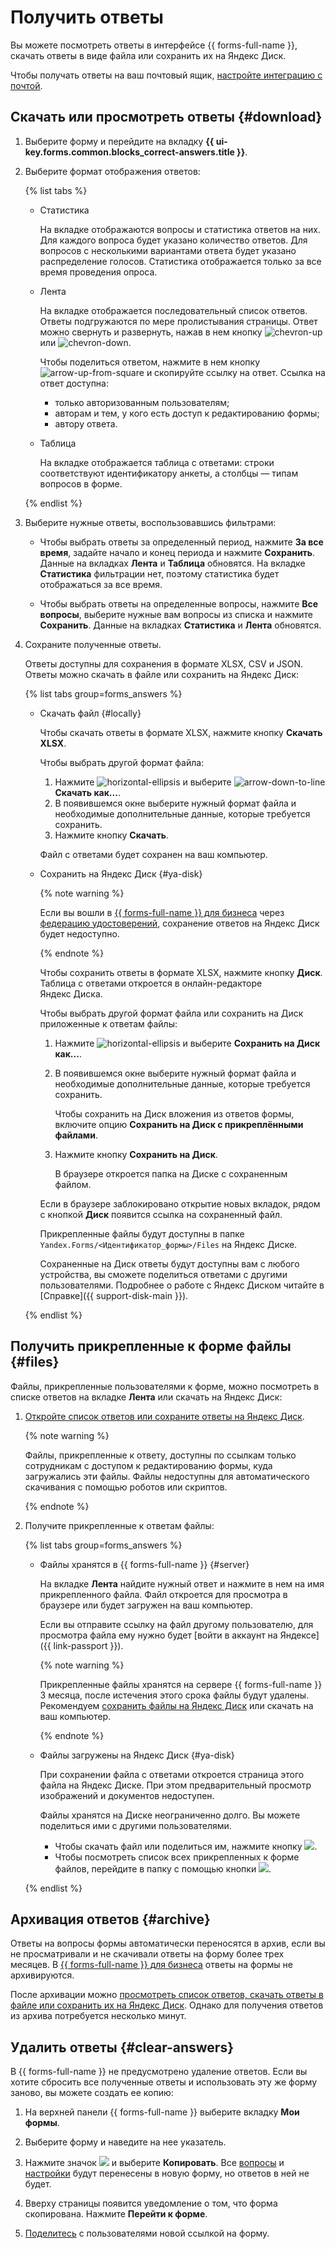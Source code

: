 # Получить ответы

Вы можете посмотреть ответы в интерфейсе {{ forms-full-name }}, скачать ответы в виде файла или сохранить их на Яндекс&#160;Диск.

Чтобы получать ответы на ваш почтовый ящик, [настройте интеграцию с почтой](send-mail.md).


## Скачать или просмотреть ответы {#download}

1. Выберите форму и перейдите на вкладку **{{ ui-key.forms.common.blocks_correct-answers.title }}**.

1. Выберите формат отображения ответов:

   {% list tabs %}

   - Статистика

     На вкладке отображаются вопросы и статистика ответов на них. Для каждого вопроса будет указано количество ответов. Для вопросов с несколькими вариантами ответа будет указано распределение голосов. Статистика отображается только за все время проведения опроса.

   - Лента

     На вкладке отображается последовательный список ответов. Ответы подгружаются по мере пролистывания страницы. Ответ можно свернуть и развернуть, нажав в нем кнопку ![chevron-up](../_assets/console-icons/chevron-up.svg) или ![chevron-down](../_assets/console-icons/chevron-down.svg).

     Чтобы поделиться ответом, нажмите в нем кнопку ![arrow-up-from-square](../_assets/console-icons/arrow-up-from-square.svg) и скопируйте ссылку на ответ. Ссылка на ответ доступна:
     * только авторизованным пользователям;
     * авторам и тем, у кого есть доступ к редактированию формы;
     * автору ответа.
    
   - Таблица

     На вкладке отображается таблица с ответами: строки соответствуют идентификатору анкеты, а столбцы — типам вопросов в форме. 

   {% endlist %}

1. Выберите нужные ответы, воспользовавшись фильтрами:

   * Чтобы выбрать ответы за определенный период, нажмите **За все время**, задайте начало и конец периода и нажмите **Сохранить**. Данные на вкладках **Лента** и **Таблица** обновятся. На вкладке **Статистика** фильтрации нет, поэтому статистика будет отображаться за все время.

   * Чтобы выбрать ответы на определенные вопросы, нажмите **Все вопросы**, выберите нужные вам вопросы из списка и нажмите **Сохранить**. Данные на вкладках **Статистика** и **Лента** обновятся.

1. Сохраните полученные ответы.

    Ответы доступны для сохранения в формате XLSX, CSV и JSON. Ответы можно скачать в файле или сохранить на Яндекс&#160;Диск:

    {% list tabs group=forms_answers %}

    - Скачать файл {#locally}

      Чтобы скачать ответы в формате XLSX, нажмите кнопку **Скачать XLSX**.

      Чтобы выбрать другой формат файла:
      
      1. Нажмите ![horizontal-ellipsis](../_assets/horizontal-ellipsis.svg) и выберите ![arrow-down-to-line](../_assets/console-icons/arrow-down-to-line.svg) **Скачать как...**.
      1. В появившемся окне выберите нужный формат файла и необходимые дополнительные данные, которые требуется сохранить.
      1. Нажмите кнопку **Скачать**.

      Файл с ответами будет сохранен на ваш компьютер.

    - Сохранить на Яндекс Диск {#ya-disk}


      {% note warning %}

      Если вы вошли в [{{ forms-full-name }} для бизнеса](forms-for-org.md) через [федерацию удостоверений](login.md), сохранение ответов на Яндекс&#160;Диск будет недоступно.

      {% endnote %}


      Чтобы сохранить ответы в формате XLSX, нажмите кнопку **Диск**. Таблица с ответами откроется в онлайн-редакторе Яндекс&#160;Диска.

      Чтобы выбрать другой формат файла или сохранить на Диск приложенные к ответам файлы:
      
      1. Нажмите ![horizontal-ellipsis](../_assets/horizontal-ellipsis.svg) и выберите **Сохранить на Диск как...**.
      1. В появившемся окне выберите нужный формат файла и необходимые дополнительные данные, которые требуется сохранить.
      
          Чтобы сохранить на Диск вложения из ответов формы, включите опцию **Сохранить на Диск с прикреплёнными файлами**.
      1. Нажмите кнопку **Сохранить на Диск**.
      
          В браузере откроется папка на Диске с сохраненным файлом.

      Если в браузере заблокировано открытие новых вкладок, рядом с кнопкой **Диск** появится ссылка на сохраненный файл.

      Прикрепленные файлы будут доступны в папке `Yandex.Forms/<Идентификатор_формы>/Files` на Яндекс&#160;Диске.

      Сохраненные на Диск ответы будут доступны вам с любого устройства, вы сможете поделиться ответами с другими пользователями. Подробнее о работе с Яндекс&#160;Диском читайте в [Справке]({{ support-disk-main }}).

    {% endlist %}



## Получить прикрепленные к форме файлы {#files}

Файлы, прикрепленные пользователями к форме, можно посмотреть в списке ответов на вкладке **Лента** или скачать на Яндекс&#160;Диск:

1. [Откройте список ответов или сохраните ответы на Яндекс&#160;Диск](#download).

    {% note warning %}

    Файлы, прикрепленные к ответу, доступны по ссылкам только сотрудникам с доступом к редактированию формы, куда загружались эти файлы. Файлы недоступны для автоматического скачивания с помощью роботов или скриптов.

    {% endnote %}

1. Получите прикрепленные к ответам файлы:

    {% list tabs group=forms_answers %}

    - Файлы хранятся в {{ forms-full-name }} {#server}

      На вкладке **Лента** найдите нужный ответ и нажмите в нем на имя прикрепленного файла. Файл откроется для просмотра в браузере или будет загружен на ваш компьютер.


      Если вы отправите ссылку на файл другому пользователю, для просмотра файла ему нужно будет [войти в аккаунт на Яндексе]({{ link-passport }}).


      {% note warning %}

      Прикрепленные файлы хранятся на сервере {{ forms-full-name }} 3 месяца, после истечения этого срока файлы будут удалены. Рекомендуем [сохранить файлы на Яндекс&#160;Диск](#download) или скачать на ваш компьютер.

      {% endnote %}

    - Файлы загружены на Яндекс Диск {#ya-disk}

      При сохранении файла с ответами откроется страница этого файла на Яндекс&#160;Диске. При этом предварительный просмотр изображений и документов недоступен.

      Файлы хранятся на Диске неограниченно долго. Вы можете поделиться ими с другими пользователями.
      - Чтобы скачать файл или поделиться им, нажмите кнопку ![](../_assets/forms/drag-answer.png). 
      - Чтобы посмотреть список всех прикрепленных к форме файлов, перейдите в папку с помощью кнопки ![](../_assets/forms/icon-back.png).

    {% endlist %}



## Архивация ответов {#archive}

Ответы на вопросы формы автоматически переносятся в архив, если вы не просматривали и не скачивали ответы на форму более трех месяцев. В [{{ forms-full-name }} для бизнеса](forms-for-org.md) ответы на формы не архивируются.

После архивации можно [просмотреть список ответов, скачать ответы в файле или сохранить их на Яндекс&#160;Диск](#download). Однако для получения ответов из архива потребуется несколько минут.




## Удалить ответы {#clear-answers}

В {{ forms-full-name }} не предусмотрено удаление ответов. Если вы хотите сбросить все полученные ответы и использовать эту же форму заново, вы можете создать ее копию:

1. На верхней панели {{ forms-full-name }} выберите вкладку **Мои формы**.

1. Выберите форму и наведите на нее указатель.

1. Нажмите значок ![](../_assets/forms/context-menu.png) и выберите **Копировать**. Все [вопросы](add-questions.md) и [настройки](appearance.md) будут перенесены в новую форму, но ответов в ней не будет.

1. Вверху страницы появится уведомление о том, что форма скопирована. Нажмите **Перейти к форме**. 

1. [Поделитесь](publish.md) с пользователями новой ссылкой на форму.

